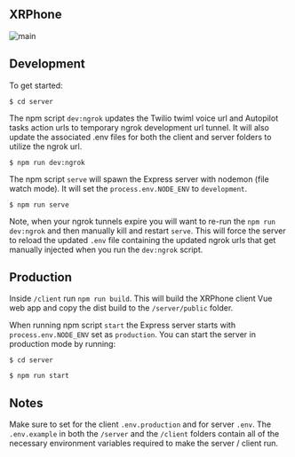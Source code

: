 ## XRPhone
![main](https://github.com/jremi/xrphone/workflows/Deployment/badge.svg?branch=main)

## Development

To get started:

```shell
$ cd server
```

The npm script `dev:ngrok` updates the Twilio twiml voice url and Autopilot tasks action urls to temporary ngrok development url tunnel. It will also update the associated .env files for both the client and server folders to utilize the ngrok url.

```shell
$ npm run dev:ngrok
```

The npm script `serve` will spawn the Express server with nodemon (file watch mode). It will set the `process.env.NODE_ENV` to `development`.

```shell
$ npm run serve
```

Note, when your ngrok tunnels expire you will want to re-run the `npm run dev:ngrok` and then manually kill and restart `serve`. This will force the server to reload the updated `.env` file containing the updated ngrok urls that get manually injected when you run the `dev:ngrok` script.

## Production

Inside `/client` run `npm run build`. This will build the XRPhone client Vue web app and copy the dist build to the `/server/public` folder.

When running npm script `start` the Express server starts with `process.env.NODE_ENV` set as `production`. You can start the server in production mode by running:

```shell
$ cd server
```

```shell
$ npm run start
```

## Notes

Make sure to set for the client `.env.production` and for server `.env`. The `.env.example` in both the `/server` and the `/client` folders contain all of the necessary environment variables required to make the server / client run.
